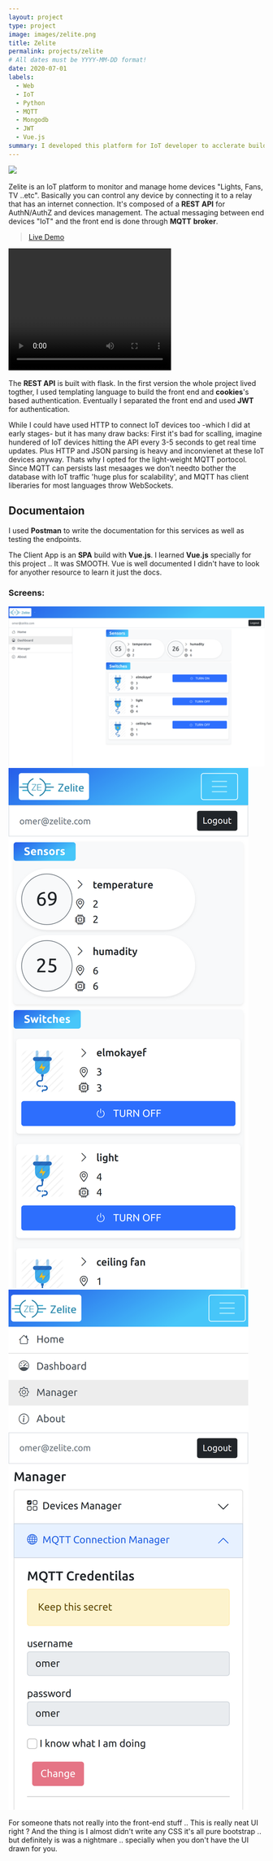 ```yaml
---
layout: project
type: project
image: images/zelite.png
title: Zelite
permalink: projects/zelite
# All dates must be YYYY-MM-DD format!
date: 2020-07-01
labels:
  - Web
  - IoT
  - Python
  - MQTT
  - Mongodb
  - JWT
  - Vue.js
summary: I developed this platform for IoT developer to acclerate building home autoamtion solutions.
---
```


<img class="ui image" src="{{ site.baseurl }}/images/zelite-arch.jpg">

Zelite is an IoT platform to monitor and manage home devices "Lights, Fans, TV ..etc". Basically you can control any device by connecting it to a relay that has an internet connection. It's composed of a **REST** **API** for AuthN/AuthZ and devices management. The actual messaging between end devices "IoT" and the front end is done through **MQTT** **broker**.

> [Live Demo](https://3omer.github.io/zelite-client/)

<video width="320" height="240" controls>
  <source type="video/webm" src="{{ site.baseurl }}/images/zelite.webm">
</video>

The **REST API** is built with flask. In the first version the whole project lived togther, I used templating language to build the front end and **cookies**'s based authentication. Eventually I separated the front end and used **JWT** for authentication.

While I could have used HTTP to connect IoT devices too -which I did at early stages- but it has many draw backs: First it's bad for scalling, imagine hundered of IoT devices hitting the API every 3-5 seconds to get real time updates. Plus HTTP and JSON parsing is heavy and inconvienet at these IoT devices anyway. Thats why I opted for the light-weight MQTT portocol. Since MQTT can persists last mesaages we don't needto bother the database with IoT traffic 'huge plus for scalability', and MQTT has client liberaries for most languages throw WebSockets.

## Documentaion

I used **Postman** to write the documentation for this services as well as testing the endpoints.

The Client App is an **SPA** build with **Vue.js**. I learned **Vue.js** specially for this project .. It was SMOOTH. Vue is well documented I didn't have to look for anyother resource to learn it just the docs.

### Screens:

<div class="ui images">
  <img class="ui centered big image" src="../images/zelite-1.png">
  <img class="ui medium image" src="../images/zelite-2.png">
  <img class="ui medium image" src="../images/zelite-3.png">
</div>

For someone thats not really into the front-end stuff .. This is really neat UI right ? And the thing is I almost didn't write any CSS it's all pure bootstrap .. but definitely is was a nightmare .. specially when you don't have the UI drawn for you.

